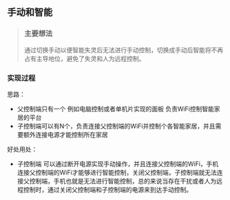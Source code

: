 ## 手动和智能

> ### 主要想法
> 通过切换手动以便智能失灵后无法进行手动控制，切换成手动后智能将不再占有主导地位，避免了失灵和人为远程控制。


### 实现过程

思路：
- 父控制端只有一个 例如电脑控制或者单机片实现的面板 负责WiFi控制智能家居的平台
- 子控制端可以有N个，负责连接父控制端的WiFi并控制个各智能家居，并且需要额外连接电源才能控制所在家居

好处用处：
- 子控制端 可以通过断开电源实现手动操作，并且连接父控制端的WiFi，手机连接父控制端的WiFi才能够进行智能控制，关闭父控制端，子控制端就无法连接父控制端，手机也就是无法进行智能控制，总的来说当存在干扰或者人为远程控制时，通过关闭父控制端和子控制端的电源来到达手动控制。
